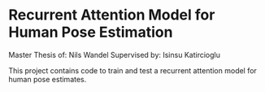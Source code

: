 # Recurrent Attention Model for Human Pose Estimation
Master Thesis of: Nils Wandel
Supervised by: Isinsu Katircioglu

This project contains code to train and test a recurrent attention model for human pose estimates.
